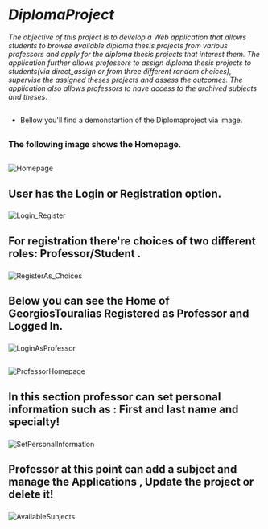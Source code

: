 # _DiplomaProject_

_The objective of this project is to develop a Web application that allows students to browse available
diploma thesis projects from various professors and apply for the diploma thesis projects that interest 
them. The application further allows professors to assign diploma thesis projects to students(via direct_assign or from   three different random choices), supervise 
the assigned theses projects and assess the outcomes. The application also allows professors to have access to the archived subjects and theses_. 

## 
## 
- Bellow you'll find a demonstartion of the Diplomaproject via image.
##
### The following image shows the Homepage.
##
![Homepage](https://github.com/GeorgeTouralias/DiplomaProject/assets/115742875/e87e08a6-dddc-41bd-82f9-1cc244306501)
##
## User has the Login or Registration option.
###
![Login_Register](https://github.com/GeorgeTouralias/DiplomaProject/assets/115742875/de2628ed-1d84-4918-85a6-0dd4cabfa123)
##
## For registration there're choices of two different roles: Professor/Student .
###
![RegisterAs_Choices](https://github.com/GeorgeTouralias/DiplomaProject/assets/115742875/4afb0b96-4534-4607-b7fb-b0804e15eb9b)
##
## Below you can see the Home of  GeorgiosTouralias Registered as Professor and Logged In.
###
![LoginAsProfessor](https://github.com/GeorgeTouralias/DiplomaProject/assets/115742875/03dc4c3e-0e66-432d-a232-26813b12aa9b)
##
##
###
![ProfessorHomepage](https://github.com/GeorgeTouralias/DiplomaProject/assets/115742875/6511fd2c-bda8-4c48-8779-926784553ddc)
##
## In this section professor can set personal information such as : First and last name and specialty!
###
![SetPersonalInformation](https://github.com/GeorgeTouralias/DiplomaProject/assets/115742875/c9dea64f-6bf5-4656-a944-d973e1aabe4a)
##
## Professor at this point can add a subject and manage the Applications , Update the project or delete it!
###
![AvailableSunjects](https://github.com/GeorgeTouralias/DiplomaProject/assets/115742875/2862fd7d-047e-4455-919e-b50074964df0)
##
##
###

##
##
###
